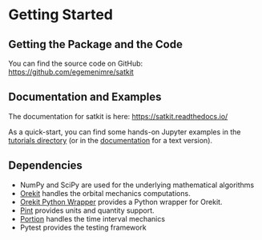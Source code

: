 # Getting Started

## Getting the Package and the Code

You can find the source code on GitHub: <https://github.com/egemenimre/satkit>

## Documentation and Examples

The documentation for satkit is here: <https://satkit.readthedocs.io/>

As a quick-start, you can find some hands-on Jupyter examples in
the [tutorials directory](https://github.com/egemenimre/satkit/tree/master/docs/tutorials) (or in
the [documentation](tutorials.md) for a text version).

## Dependencies

- NumPy and SciPy are used for the underlying mathematical algorithms
- [Orekit](https://www.orekit.org) handles the orbital mechanics computations.
- [Orekit Python Wrapper](https://gitlab.orekit.org/orekit-labs/python-wrapper) provides a Python wrapper for Orekit.
- [Pint](https://github.com/hgrecco/pint) provides units and quantity support.
- [Portion](https://github.com/AlexandreDecan/portion) handles the time interval mechanics
- Pytest provides the testing framework